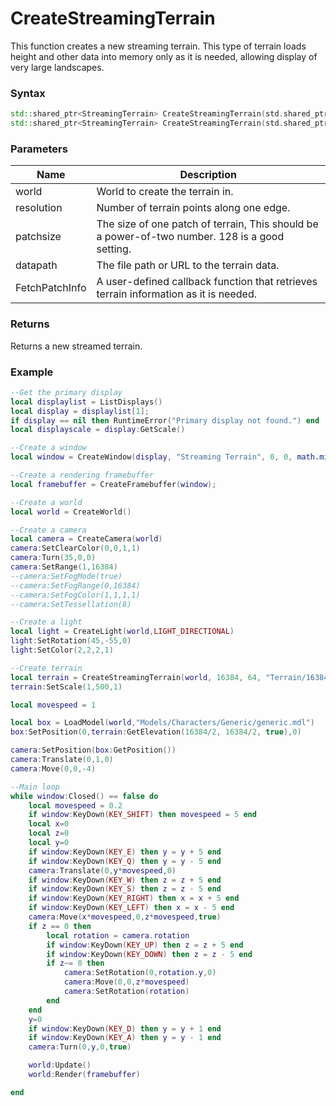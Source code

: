 # CreateStreamingTerrain
This function creates a new streaming terrain. This type of terrain loads height and other data into memory only as it is needed, allowing display of very large landscapes.
### Syntax
```c++
std::shared_ptr<StreamingTerrain> CreateStreamingTerrain(std.shared_ptr<World> world, const int resolution, const int patchsize, const std::string& datapath, void FetchPatchInfo(TerrainPatchInfo*) = nullptr);
std::shared_ptr<StreamingTerrain> CreateStreamingTerrain(std.shared_ptr<World> world, const int resolution, const int patchsize, const std::wstring& datapath, void FetchPatchInfo(TerrainPatchInfo*) = nullptr);
```
### Parameters
| Name | Description |
| ------ | ------ |
| world | World to create the terrain in. |
| resolution | Number of terrain points along one edge. |
| patchsize | The size of one patch of terrain, This should be a power-of-two number. 128 is a good setting.|
| datapath | The file path or URL to the terrain data.|
| FetchPatchInfo | A user-defined callback function that retrieves terrain information as it is needed. |
### Returns
Returns a new streamed terrain.
### Example
``` lua
--Get the primary display
local displaylist = ListDisplays()
local display = displaylist[1];
if display == nil then RuntimeError("Primary display not found.") end
local displayscale = display:GetScale()

--Create a window
local window = CreateWindow(display, "Streaming Terrain", 0, 0, math.min(1280 * displayscale.x, display.size.x), math.min(720 * displayscale.y, display.size.y), WINDOW_TITLEBAR + WINDOW_CENTER)

--Create a rendering framebuffer
local framebuffer = CreateFramebuffer(window);

--Create a world
local world = CreateWorld()

--Create a camera
local camera = CreateCamera(world)
camera:SetClearColor(0,0,1,1)
camera:Turn(35,0,0)
camera:SetRange(1,16384)
--camera:SetFogMode(true)
--camera:SetFogRange(0,16384)
--camera:SetFogColor(1,1,1,1)
--camera:SetTessellation(8)

--Create a light
local light = CreateLight(world,LIGHT_DIRECTIONAL)
light:SetRotation(45,-55,0)
light:SetColor(2,2,2,1)

--Create terrain
local terrain = CreateStreamingTerrain(world, 16384, 64, "Terrain/16384/16384")
terrain:SetScale(1,500,1)

local movespeed = 1

local box = LoadModel(world,"Models/Characters/Generic/generic.mdl")
box:SetPosition(0,terrain:GetElevation(16384/2, 16384/2, true),0)

camera:SetPosition(box:GetPosition())
camera:Translate(0,1,0)
camera:Move(0,0,-4)

--Main loop
while window:Closed() == false do
	local movespeed = 0.2
	if window:KeyDown(KEY_SHIFT) then movespeed = 5 end
	local x=0
	local z=0
	local y=0
	if window:KeyDown(KEY_E) then y = y + 5 end
	if window:KeyDown(KEY_Q) then y = y - 5 end
	camera:Translate(0,y*movespeed,0)
	if window:KeyDown(KEY_W) then z = z + 5 end
	if window:KeyDown(KEY_S) then z = z - 5 end
	if window:KeyDown(KEY_RIGHT) then x = x + 5 end
	if window:KeyDown(KEY_LEFT) then x = x - 5 end
	camera:Move(x*movespeed,0,z*movespeed,true)
	if z == 0 then
		local rotation = camera.rotation
		if window:KeyDown(KEY_UP) then z = z + 5 end
		if window:KeyDown(KEY_DOWN) then z = z - 5 end
		if z~= 0 then
			camera:SetRotation(0,rotation.y,0)
			camera:Move(0,0,z*movespeed)
			camera:SetRotation(rotation)
		end
	end
	y=0
	if window:KeyDown(KEY_D) then y = y + 1 end
	if window:KeyDown(KEY_A) then y = y - 1 end
	camera:Turn(0,y,0,true)

	world:Update()
	world:Render(framebuffer)

end

```
